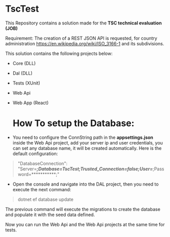 # TscTest

This Repository contains a solution made for the **TSC technical evaluation (JOB)** 

Requirement: The creation of a REST JSON API is requested, for country administration https://en.wikipedia.org/wiki/ISO_3166-1 and its subdivisions.

This solution contains the following projects below:

- Core (DLL)
- Dal (DLL)
- Tests (XUnit)
- Web Api
- Web App (React)

  # How To setup the Database:

- You need to configure the ConnString path in the **appsettings.json** inside the Web Api project, add your server ip and user credentials, you can set any database name, it will be created automatically. Here is the default configuration: 
> "DatabaseConnection": "Server=*********;Database=TscTest;Trusted_Connection=false;User=*********;Password=***********;"

- Open the console and navigate into the DAL project, then you need to execute the next command:

> dotnet ef database update

The previous command will execute the migrations to create the database and populate it with the seed data defined.

Now you can run the Web Api and the Web Api projects at the same time for tests.
